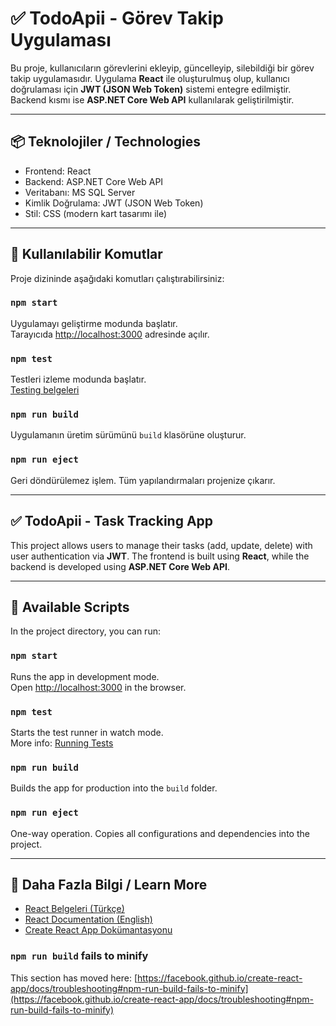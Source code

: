 # ✅ TodoApii - Görev Takip Uygulaması

Bu proje, kullanıcıların görevlerini ekleyip, güncelleyip, silebildiği bir görev takip uygulamasıdır. Uygulama **React** ile oluşturulmuş olup, kullanıcı doğrulaması için **JWT (JSON Web Token)** sistemi entegre edilmiştir. Backend kısmı ise **ASP.NET Core Web API** kullanılarak geliştirilmiştir.


---

## 📦 Teknolojiler / Technologies

- Frontend: React
- Backend: ASP.NET Core Web API
- Veritabanı: MS SQL Server
- Kimlik Doğrulama: JWT (JSON Web Token)
- Stil: CSS (modern kart tasarımı ile)

---

## 📜 Kullanılabilir Komutlar

Proje dizininde aşağıdaki komutları çalıştırabilirsiniz:

### `npm start`

Uygulamayı geliştirme modunda başlatır.\
Tarayıcıda [http://localhost:3000](http://localhost:3000) adresinde açılır.

### `npm test`

Testleri izleme modunda başlatır.\
[Testing belgeleri](https://facebook.github.io/create-react-app/docs/running-tests)

### `npm run build`

Uygulamanın üretim sürümünü `build` klasörüne oluşturur.

### `npm run eject`

Geri döndürülemez işlem. Tüm yapılandırmaları projenize çıkarır.

---

## ✅ TodoApii - Task Tracking App

This project allows users to manage their tasks (add, update, delete) with user authentication via **JWT**. The frontend is built using **React**, while the backend is developed using **ASP.NET Core Web API**.

---

## 📜 Available Scripts

In the project directory, you can run:

### `npm start`

Runs the app in development mode.\
Open [http://localhost:3000](http://localhost:3000) in the browser.

### `npm test`

Starts the test runner in watch mode.\
More info: [Running Tests](https://facebook.github.io/create-react-app/docs/running-tests)

### `npm run build`

Builds the app for production into the `build` folder.

### `npm run eject`

One-way operation. Copies all configurations and dependencies into the project.

---

## 📘 Daha Fazla Bilgi / Learn More

- [React Belgeleri (Türkçe)](https://tr.react.dev/)
- [React Documentation (English)](https://reactjs.org/)
- [Create React App Dokümantasyonu](https://facebook.github.io/create-react-app/docs/getting-started)


### `npm run build` fails to minify

This section has moved here: [https://facebook.github.io/create-react-app/docs/troubleshooting#npm-run-build-fails-to-minify](https://facebook.github.io/create-react-app/docs/troubleshooting#npm-run-build-fails-to-minify)
